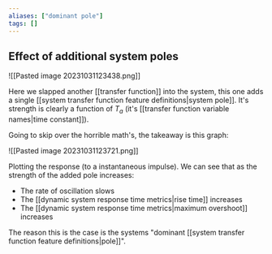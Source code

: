 ```yaml
---
aliases: ["dominant pole"]
tags: []
---
```


## Effect of additional system poles

![[Pasted image 20231031123438.png]]

Here we slapped another [[transfer function]] into the system, this one adds a single [[system transfer function feature definitions|system pole]]. It's strength is clearly a function of $T_{a}$ (it's [[transfer function variable names|time constant]]).

Going to skip over the horrible math's, the takeaway is this graph:

![[Pasted image 20231031123721.png]]

Plotting the response (to a instantaneous impulse). We can see that as the strength of the added pole increases:
- The rate of oscillation slows
- The [[dynamic system response time metrics|rise time]] increases
- The [[dynamic system response time metrics|maximum overshoot]] increases

The reason this is the case is the systems "dominant [[system transfer function feature definitions|pole]]".

